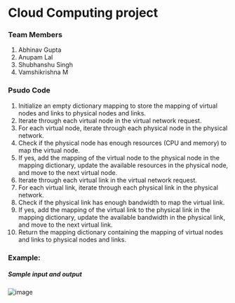 # Cloud Computing project

### Team Members
1. Abhinav Gupta
2. Anupam Lal
3. Shubhanshu Singh
4. Vamshikrishna M



### Psudo Code
1. Initialize an empty dictionary mapping to store the mapping of virtual nodes and links to physical nodes and links.
2. Iterate through each virtual node in the virtual network request.
3. For each virtual node, iterate through each physical node in the physical network.
4. Check if the physical node has enough resources (CPU and memory) to map the virtual node.
5. If yes, add the mapping of the virtual node to the physical node in the mapping dictionary, update the available resources in the physical node, and move to the next virtual node.
6. Iterate through each virtual link in the virtual network request.
7. For each virtual link, iterate through each physical link in the physical network.
8. Check if the physical link has enough bandwidth to map the virtual link.
9. If yes, add the mapping of the virtual link to the physical link in the mapping dictionary, update the available bandwidth in the physical link, and move to the next virtual link.
10. Return the mapping dictionary containing the mapping of virtual nodes and links to physical nodes and links.

### Example:
##### Sample input and output

![image](https://user-images.githubusercontent.com/79687143/230660581-b0292072-81cb-4549-b268-86c65c139fdb.png)

